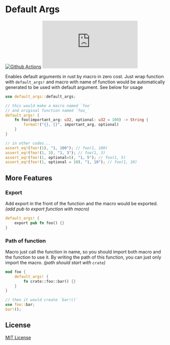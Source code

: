 # Default Args

[![Github Actions](https://img.shields.io/github/workflow/status/buttercrab/default-args.rs/build?style=flat-square)](https://github.com/buttercrab/default-args.rs/actions/workflows/build.yml)
[![CodeCov Badge](https://img.shields.io/codecov/c/github/buttercrab/default-args.rs?style=flat-square)](https://app.codecov.io/gh/buttercrab/default-args.rs)

Enables default arguments in rust by macro in zero cost. Just wrap function with `default_args!` and macro with name of
function would be automatically generated to be used with default argument. See below for usage

```rust
use default_args::default_args;

// this would make a macro named `foo`
// and original function named `foo_`
default_args! {
    fn foo(important_arg: u32, optional: u32 = 100) -> String {
        format!("{}, {}", important_arg, optional)
    }
}

// in other codes...
assert_eq!(foo!(1), "1, 100"); // foo(1, 100)
assert_eq!(foo!(1, 3), "1, 3"); // foo(1, 3)
assert_eq!(foo!(1, optional=5), "1, 5"); // foo(1, 5)
assert_eq!(foo!(1, optional = 10), "1, 10"); // foo(1, 10)
```

## More Features

### Export

Add export in the front of the function and the macro would be exported.
*(add pub to export function with macro)*

```rust
default_args! {
    export pub fn foo() {}
}
```

### Path of function

Macro just call the function in name, so you should import both macro and the function to use it. By writing the path of
this function, you can just only import the macro.
*(path should start with `crate`)*

```rust
mod foo {
    default_args! {
        fn crate::foo::bar() {}
    }
}

// then it would create `bar!()`
use foo::bar;
bar!();
```

## License

[MIT License](https://github.com/buttercrab/default-args.rs/blob/master/LICENSE)